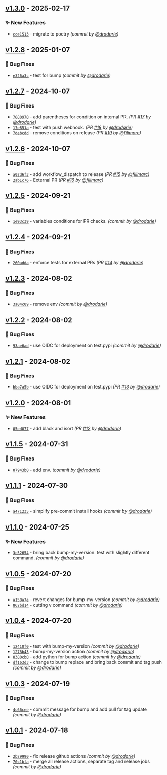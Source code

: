 
## [v1.3.0] - 2025-02-17
### :sparkles: New Features
- [`cce1513`](https://github.com/drodarie/test_actions/commit/cce151316247d4fcd9eab4d928f8402125292ee1) - migrate to poetry *(commit by [@drodarie](https://github.com/drodarie))*


## [v1.2.8] - 2025-01-07
### :bug: Bug Fixes
- [`e326a3c`](https://github.com/drodarie/test_actions/commit/e326a3c73ba7f7431bc5e264f714a10363d90623) - test for bump *(commit by [@drodarie](https://github.com/drodarie))*


## [v1.2.7] - 2024-10-07
### :bug: Bug Fixes
- [`7880970`](https://github.com/drodarie/test_actions/commit/7880970fcbd92ee608b29d6518f8c19b227a2304) - add parentheses for condition on internal PR. *(PR [#17](https://github.com/drodarie/test_actions/pull/17) by [@drodarie](https://github.com/drodarie))*
- [`17e851a`](https://github.com/drodarie/test_actions/commit/17e851ad98f75e5f2dc711c041c4a25bbb6a7b3a) - test with push webhook. *(PR [#18](https://github.com/drodarie/test_actions/pull/18) by [@drodarie](https://github.com/drodarie))*
- [`7debcdd`](https://github.com/drodarie/test_actions/commit/7debcdd91d7a7612bf84bd6f8bf635073db143ed) - remove conditions on release *(PR [#19](https://github.com/drodarie/test_actions/pull/19) by [@filimarc](https://github.com/filimarc))*


## [v1.2.6] - 2024-10-07
### :bug: Bug Fixes
- [`a02d6f3`](https://github.com/drodarie/test_actions/commit/a02d6f34817b4603f02d358ed9ff7983b61a1f20) - add workflow_dispatch to release *(PR [#15](https://github.com/drodarie/test_actions/pull/15) by [@filimarc](https://github.com/filimarc))*
- [`2ab1c76`](https://github.com/drodarie/test_actions/commit/2ab1c76aafd6895335de59cccabd76fa11878193) - External PR *(PR [#16](https://github.com/drodarie/test_actions/pull/16) by [@filimarc](https://github.com/filimarc))*


## [v1.2.5] - 2024-09-21
### :bug: Bug Fixes
- [`1e93c39`](https://github.com/drodarie/test_actions/commit/1e93c395d02b16085abebd3b260e5090b161a004) - variables conditions for PR checks. *(commit by [@drodarie](https://github.com/drodarie))*


## [v1.2.4] - 2024-09-21
### :bug: Bug Fixes
- [`260adda`](https://github.com/drodarie/test_actions/commit/260adda0dffc28ef337028968a3cd5f5167ce1a0) - enforce tests for external PRs   *(PR [#14](https://github.com/drodarie/test_actions/pull/14) by [@drodarie](https://github.com/drodarie))*


## [v1.2.3] - 2024-08-02
### :bug: Bug Fixes
- [`3a04c09`](https://github.com/drodarie/test_actions/commit/3a04c09385817006723ec8f4e12bff53bd0466f0) - remove env *(commit by [@drodarie](https://github.com/drodarie))*


## [v1.2.2] - 2024-08-02
### :bug: Bug Fixes
- [`93ae6ad`](https://github.com/drodarie/test_actions/commit/93ae6ad86496900f9d45c404964c5a40bd1f3cf5) - use OIDC for deployment on test.pypi *(commit by [@drodarie](https://github.com/drodarie))*


## [v1.2.1] - 2024-08-02
### :bug: Bug Fixes
- [`bba7a5b`](https://github.com/drodarie/test_actions/commit/bba7a5b13fb80e4c2b503bb181ec40702db83171) - use OIDC for deployment on test.pypi *(PR [#13](https://github.com/drodarie/test_actions/pull/13) by [@drodarie](https://github.com/drodarie))*


## [v1.2.0] - 2024-08-01
### :sparkles: New Features
- [`05ed077`](https://github.com/drodarie/test_actions/commit/05ed077b412cd6675d5fa1114b7cfb36c9701851) - add black and isort *(PR [#12](https://github.com/drodarie/test_actions/pull/12) by [@drodarie](https://github.com/drodarie))*


## [v1.1.5] - 2024-07-31
### :bug: Bug Fixes
- [`07943b0`](https://github.com/drodarie/test_actions/commit/07943b009b677e0a2c31638c8ff0f333717307ac) - add env. *(commit by [@drodarie](https://github.com/drodarie))*


## [v1.1.1] - 2024-07-30
### :bug: Bug Fixes
- [`a471235`](https://github.com/drodarie/test_actions/commit/a47123513ae76bfa6ebf011ad36945a03d144efb) - simplify pre-commit install hooks *(commit by [@drodarie](https://github.com/drodarie))*


## [v1.1.0] - 2024-07-25
### :sparkles: New Features
- [`3c52654`](https://github.com/drodarie/test_actions/commit/3c526547d4ec05b69cfbb81a0b7fdccfe011c63f) - bring back bump-my-version. test with slightly different command. *(commit by [@drodarie](https://github.com/drodarie))*


## [v1.0.5] - 2024-07-20
### :bug: Bug Fixes
- [`a158a7e`](https://github.com/drodarie/test_actions/commit/a158a7e36cebeb653bafb227c31020323242b4e9) - revert changes for bump-my-version *(commit by [@drodarie](https://github.com/drodarie))*
- [`862bd14`](https://github.com/drodarie/test_actions/commit/862bd1408810982394d72c009337e18c5fedd9f1) - cutting v command *(commit by [@drodarie](https://github.com/drodarie))*


## [v1.0.4] - 2024-07-20
### :bug: Bug Fixes
- [`12410f0`](https://github.com/drodarie/test_actions/commit/12410f0e079d99624da5addbf5bb41e377014d33) - test with bump-my-version *(commit by [@drodarie](https://github.com/drodarie))*
- [`1278b43`](https://github.com/drodarie/test_actions/commit/1278b43628b97819aa8ba5d3abc0e7854ffc47b3) - bump-my-version action *(commit by [@drodarie](https://github.com/drodarie))*
- [`8380cb0`](https://github.com/drodarie/test_actions/commit/8380cb05f9effae1686464a8d5c404c054de4e9f) - add python for bump action *(commit by [@drodarie](https://github.com/drodarie))*
- [`df163d3`](https://github.com/drodarie/test_actions/commit/df163d3df66c41dd9d19ae8ed57c91af472b6d84) - change to bump replace and bring back commit and tag push *(commit by [@drodarie](https://github.com/drodarie))*


## [v1.0.3] - 2024-07-19
### :bug: Bug Fixes
- [`4c66cee`](https://github.com/drodarie/test_actions/commit/4c66ceef26527a7be9812ea54bf801bb0af2bf06) - commit message for bump and add pull for tag update *(commit by [@drodarie](https://github.com/drodarie))*


## [v1.0.1] - 2024-07-18
### :bug: Bug Fixes
- [`2b29990`](https://github.com/drodarie/test_actions/commit/2b29990435a6e8eff12848fdc80a007107c761d3) - fix release github actions *(commit by [@drodarie](https://github.com/drodarie))*
- [`70c1bfa`](https://github.com/drodarie/test_actions/commit/70c1bfab7dd926b4155983df125c0bcaf4b485d3) - merge all release actions, separate tag and release jobs *(commit by [@drodarie](https://github.com/drodarie))*

[v1.0.1]: https://github.com/drodarie/test_actions/compare/v1.0.0...v1.0.1
[v1.0.3]: https://github.com/drodarie/test_actions/compare/v1.0.2...v1.0.3
[v1.0.4]: https://github.com/drodarie/test_actions/compare/v1.0.3...v1.0.4
[v1.0.5]: https://github.com/drodarie/test_actions/compare/v1.0.4...v1.0.5
[v1.1.0]: https://github.com/drodarie/test_actions/compare/v1.0.5...v1.1.0
[v1.1.1]: https://github.com/drodarie/test_actions/compare/v1.1.0...v1.1.1
[v1.1.5]: https://github.com/drodarie/test_actions/compare/v1.1.4...v1.1.5
[v1.2.0]: https://github.com/drodarie/test_actions/compare/v1.1.5...v1.2.0
[v1.2.1]: https://github.com/drodarie/test_actions/compare/v1.2.0...v1.2.1
[v1.2.2]: https://github.com/drodarie/test_actions/compare/v1.2.1...v1.2.2
[v1.2.3]: https://github.com/drodarie/test_actions/compare/v1.2.2...v1.2.3
[v1.2.4]: https://github.com/drodarie/test_actions/compare/v1.2.3...v1.2.4
[v1.2.5]: https://github.com/drodarie/test_actions/compare/v1.2.4...v1.2.5
[v1.2.6]: https://github.com/drodarie/test_actions/compare/v1.2.5...v1.2.6
[v1.2.7]: https://github.com/drodarie/test_actions/compare/v1.2.6...v1.2.7
[v1.2.8]: https://github.com/drodarie/test_actions/compare/v1.2.7...v1.2.8
[v1.3.0]: https://github.com/drodarie/test_actions/compare/v1.2.8...v1.3.0
